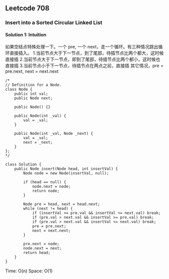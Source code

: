 ## Leetcode 708

### Insert into a Sorted Circular Linked List

#### Solution 1: Intuition

如果空结点特殊处理一下。一个 pre, 一个 next，走一个循环。有三种情况跳出循环直接插入。 1.当前节点大于下一节点，到了尾部，待插节点比两个都大，这时候直接插 2.当前节点大于下一节点，即到了尾部，待插节点比两个都小，这时候也直接插 3.当前节点小于下一节点，待插节点在两点之前，直接插
其它情况，pre = pre.next, next = next.next

```
/*
// Definition for a Node.
class Node {
    public int val;
    public Node next;

    public Node() {}

    public Node(int _val) {
        val = _val;
    }

    public Node(int _val, Node _next) {
        val = _val;
        next = _next;
    }
};
*/

class Solution {
    public Node insert(Node head, int insertVal) {
        Node node = new Node(insertVal, null);

        if (head == null) {
            node.next = node;
            return node;
        }

        Node pre = head, next = head.next;
        while (next != head) {
            if (insertVal >= pre.val && insertVal <= next.val) break;
            if (pre.val > next.val && insertVal >= pre.val) break;
            if (pre.val > next.val && insertVal <= next.val) break;
            pre = pre.next;
            next = next.next;
        }

        pre.next = node;
        node.next = next;
        return head;
    }
}
```

Time: O(n)
Space: O(1)
